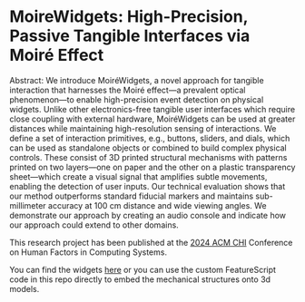 # MoireWidgets: High-Precision, Passive Tangible Interfaces via Moiré Effect



Abstract: 
We introduce MoiréWidgets, a novel approach for tangible interaction that harnesses the Moiré effect—a prevalent optical phenomenon—to enable high-precision event detection on physical widgets. Unlike other electronics-free tangible user interfaces which require close coupling with external hardware, MoiréWidgets can be used at greater distances while maintaining high-resolution sensing of interactions. We define a set of interaction primitives, e.g., buttons, sliders, and dials, which can be used as standalone objects or combined to build complex physical controls. These consist of 3D printed structural mechanisms with patterns printed on two layers—one on paper and the other on a plastic transparency sheet—which create a visual signal that amplifies subtle movements, enabling the detection of user inputs. Our technical evaluation shows that our method outperforms standard fiducial markers and maintains sub-millimeter accuracy at 100 cm distance and wide viewing angles. We demonstrate our approach by creating an audio console and indicate how our approach could extend to other domains.

This research project has been published at the [2024 ACM CHI](https://chi2024.acm.org/) Conference on Human Factors in Computing Systems.

You can find the widgets [here](https://cad.onshape.com/documents/81b5c0ba8f50b7dc63b4f626/w/c91e44caead0af6ef60be7b8/e/788b1d63aad4d34e2226ad4e?renderMode=0&uiState=66453ddb26c3a223551667fd) or you can use the custom FeatureScript code in this repo directly to embed the mechanical structures onto 3d models. 
